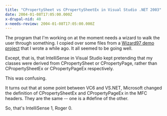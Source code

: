 ```yaml
---
title: "CPropertySheet vs CPropertySheetEx in Visual Studio .NET 2003"
date: 2004-01-08T17:05:00.000Z
x-drupal-nid: 40
x-needs-review: 2004-01-08T17:05:00.000Z
---
```

The program that I'm working on at the moment needs a wizard to walk the user through something. I copied over some files from a [Wizard97 demo project](/node/view/214) that I wrote a while ago. It all seemed to be going well.

Except, that is, that IntelliSense in Visual Studio kept pretending that my classes were derived from CPropertySheet or CPropertyPage, rather than CPropertySheetEx or CPropertyPageEx respectively.

This was confusing.

It turns out that at some point between VC6 and VS.NET, Microsoft changed the definition of CPropertySheetEx and CPropertyPageEx in the MFC headers. They are the same -- one is a #define of the other.

So, that's IntelliSense 1, Roger 0.
